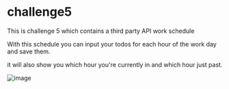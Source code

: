 # challenge5
This is challenge 5 which contains a third party API work schedule


With this schedule you can input your todos for each hour of the work day and save them.

it will also show you which hour you're currently in and which hour just past.

![image](https://user-images.githubusercontent.com/111079858/195234954-5596cc6a-0ef0-4df3-a10e-16d940c6b02c.png)
